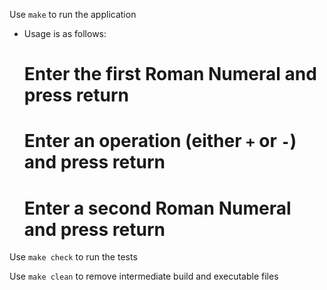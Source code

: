 Use ```make``` to run the application
- Usage is as follows:
	# Enter the first Roman Numeral and press return
	# Enter an operation (either `+` or `-`) and press return
	# Enter a second Roman Numeral and press return
	
Use ```make check``` to run the tests

Use ```make clean``` to remove intermediate build and executable files
